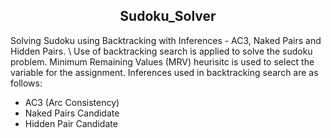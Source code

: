 <h2 align = 'center'>Sudoku_Solver </h2>

Solving Sudoku using Backtracking with Inferences - AC3, Naked Pairs and Hidden Pairs. \\
Use of backtracking search is applied to solve the sudoku problem. Minimum Remaining Values (MRV) heurisitc is used to select the variable for the assignment. 
Inferences used in backtracking search are as follows:
* AC3 (Arc Consistency) 
* Naked Pairs Candidate 
* Hidden Pair Candidate  
